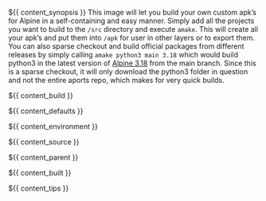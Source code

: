 ${{ content_synopsis }} This image will let you build your own custom apk’s for Alpine in a self-containing and easy manner. Simply add all the projects you want to build to the ```/src``` directory and execute ```amake```. This will create all your apk’s and put them into ```/apk``` for user in other layers or to export them. You can also sparse checkout and build official packages from different releases by simply calling ```amake python3 main 3.18``` which would build python3 in the latest version of [Alpine 3.18](https://pkgs.alpinelinux.org/package/v3.18/main/x86_64/python3) from the main branch. Since this is a sparse checkout, it will only download the python3 folder in question and not the entire aports repo, which makes for very quick builds.

${{ content_build }}

${{ content_defaults }}

${{ content_environment }}

${{ content_source }}

${{ content_parent }}

${{ content_built }}

${{ content_tips }}